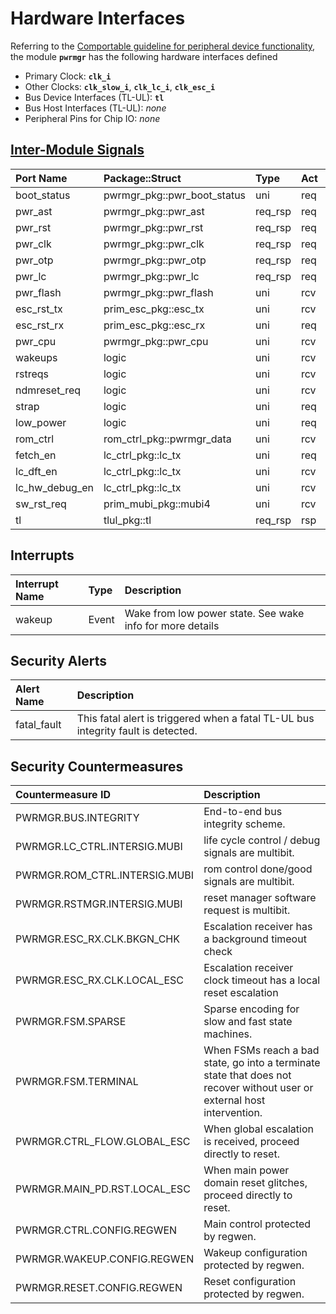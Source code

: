# Hardware Interfaces

<!-- BEGIN CMDGEN util/regtool.py --interfaces ./hw/top_darjeeling/ip_autogen/pwrmgr/data/pwrmgr.hjson -->
Referring to the [Comportable guideline for peripheral device functionality](https://opentitan.org/book/doc/contributing/hw/comportability), the module **`pwrmgr`** has the following hardware interfaces defined
- Primary Clock: **`clk_i`**
- Other Clocks: **`clk_slow_i`**, **`clk_lc_i`**, **`clk_esc_i`**
- Bus Device Interfaces (TL-UL): **`tl`**
- Bus Host Interfaces (TL-UL): *none*
- Peripheral Pins for Chip IO: *none*

## [Inter-Module Signals](https://opentitan.org/book/doc/contributing/hw/comportability/index.html#inter-signal-handling)

| Port Name      | Package::Struct             | Type    | Act   |   Width | Description   |
|:---------------|:----------------------------|:--------|:------|--------:|:--------------|
| boot_status    | pwrmgr_pkg::pwr_boot_status | uni     | req   |       1 |               |
| pwr_ast        | pwrmgr_pkg::pwr_ast         | req_rsp | req   |       1 |               |
| pwr_rst        | pwrmgr_pkg::pwr_rst         | req_rsp | req   |       1 |               |
| pwr_clk        | pwrmgr_pkg::pwr_clk         | req_rsp | req   |       1 |               |
| pwr_otp        | pwrmgr_pkg::pwr_otp         | req_rsp | req   |       1 |               |
| pwr_lc         | pwrmgr_pkg::pwr_lc          | req_rsp | req   |       1 |               |
| pwr_flash      | pwrmgr_pkg::pwr_flash       | uni     | rcv   |       1 |               |
| esc_rst_tx     | prim_esc_pkg::esc_tx        | uni     | rcv   |       1 |               |
| esc_rst_rx     | prim_esc_pkg::esc_rx        | uni     | req   |       1 |               |
| pwr_cpu        | pwrmgr_pkg::pwr_cpu         | uni     | rcv   |       1 |               |
| wakeups        | logic                       | uni     | rcv   |       5 |               |
| rstreqs        | logic                       | uni     | rcv   |       2 |               |
| ndmreset_req   | logic                       | uni     | rcv   |       1 |               |
| strap          | logic                       | uni     | req   |       1 |               |
| low_power      | logic                       | uni     | req   |       1 |               |
| rom_ctrl       | rom_ctrl_pkg::pwrmgr_data   | uni     | rcv   |       2 |               |
| fetch_en       | lc_ctrl_pkg::lc_tx          | uni     | req   |       1 |               |
| lc_dft_en      | lc_ctrl_pkg::lc_tx          | uni     | rcv   |       1 |               |
| lc_hw_debug_en | lc_ctrl_pkg::lc_tx          | uni     | rcv   |       1 |               |
| sw_rst_req     | prim_mubi_pkg::mubi4        | uni     | rcv   |       1 |               |
| tl             | tlul_pkg::tl                | req_rsp | rsp   |       1 |               |

## Interrupts

| Interrupt Name   | Type   | Description                                               |
|:-----------------|:-------|:----------------------------------------------------------|
| wakeup           | Event  | Wake from low power state. See wake info for more details |

## Security Alerts

| Alert Name   | Description                                                                       |
|:-------------|:----------------------------------------------------------------------------------|
| fatal_fault  | This fatal alert is triggered when a fatal TL-UL bus integrity fault is detected. |

## Security Countermeasures

| Countermeasure ID             | Description                                                                                                              |
|:------------------------------|:-------------------------------------------------------------------------------------------------------------------------|
| PWRMGR.BUS.INTEGRITY          | End-to-end bus integrity scheme.                                                                                         |
| PWRMGR.LC_CTRL.INTERSIG.MUBI  | life cycle control / debug signals are multibit.                                                                         |
| PWRMGR.ROM_CTRL.INTERSIG.MUBI | rom control done/good signals are multibit.                                                                              |
| PWRMGR.RSTMGR.INTERSIG.MUBI   | reset manager software request is multibit.                                                                              |
| PWRMGR.ESC_RX.CLK.BKGN_CHK    | Escalation receiver has a background timeout check                                                                       |
| PWRMGR.ESC_RX.CLK.LOCAL_ESC   | Escalation receiver clock timeout has a local reset escalation                                                           |
| PWRMGR.FSM.SPARSE             | Sparse encoding for slow and fast state machines.                                                                        |
| PWRMGR.FSM.TERMINAL           | When FSMs reach a bad state, go into a terminate state that does not recover without user or external host intervention. |
| PWRMGR.CTRL_FLOW.GLOBAL_ESC   | When global escalation is received, proceed directly to reset.                                                           |
| PWRMGR.MAIN_PD.RST.LOCAL_ESC  | When main power domain reset glitches, proceed directly to reset.                                                        |
| PWRMGR.CTRL.CONFIG.REGWEN     | Main control protected by regwen.                                                                                        |
| PWRMGR.WAKEUP.CONFIG.REGWEN   | Wakeup configuration protected by regwen.                                                                                |
| PWRMGR.RESET.CONFIG.REGWEN    | Reset configuration protected by regwen.                                                                                 |


<!-- END CMDGEN -->

